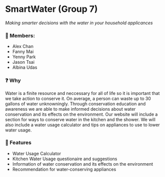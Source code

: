 # SmartWater (Group 7)
_Making smarter decisions with the water in your household applicances_

### :busts_in_silhouette: Members:
* Alex Chan 
* Fanny Mai 
* Yenny Park 
* Jason Tsai
* Albina Udas

### :question: Why
Water is a finite resource and neccessary for all of life so it is important that we take action to conserve it. On average, a person can waste up to 30 gallons of water unknowningly. Through conservation education and awareness we are able to make informed decisions about water conservation and its effects on the environment. Our website will include a section for ways to conserve water in the kitchen and the shower. We will also include a water usage calculator and tips on appliances to use to lower water usage.

### :star2: Features
* Water Usage Calculator
* Kitchen Water Usage questionaire and suggestions
* Information of water conservation and its effects on the environment
* Recommendation for water-conserving appliances
